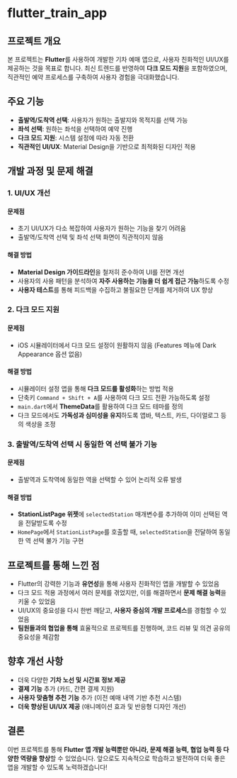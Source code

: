 # flutter_train_app

## 프로젝트 개요
본 프로젝트는 **Flutter**를 사용하여 개발한 기차 예매 앱으로, 사용자 친화적인 UI/UX를 제공하는 것을 목표로 합니다. 최신 트렌드를 반영하여 **다크 모드 지원**을 포함하였으며, 직관적인 예약 프로세스를 구축하여 사용자 경험을 극대화했습니다.

## 주요 기능
- **출발역/도착역 선택**: 사용자가 원하는 출발지와 목적지를 선택 가능
- **좌석 선택**: 원하는 좌석을 선택하여 예약 진행
- **다크 모드 지원**: 시스템 설정에 따라 자동 전환
- **직관적인 UI/UX**: Material Design을 기반으로 최적화된 디자인 적용

## 개발 과정 및 문제 해결

### 1. UI/UX 개선
#### 문제점
- 초기 UI/UX가 다소 복잡하여 사용자가 원하는 기능을 찾기 어려움
- 출발역/도착역 선택 및 좌석 선택 화면이 직관적이지 않음

#### 해결 방법
- **Material Design 가이드라인**을 철저히 준수하여 UI를 전면 개선
- 사용자의 사용 패턴을 분석하여 **자주 사용하는 기능을 더 쉽게 접근 가능**하도록 수정
- **사용자 테스트**를 통해 피드백을 수집하고 불필요한 단계를 제거하여 UX 향상

### 2. 다크 모드 지원
#### 문제점
- iOS 시뮬레이터에서 다크 모드 설정이 원활하지 않음 (Features 메뉴에 Dark Appearance 옵션 없음)

#### 해결 방법
- 시뮬레이터 설정 앱을 통해 **다크 모드를 활성화**하는 방법 적용
- 단축키 `Command + Shift + A`를 사용하여 다크 모드 전환 가능하도록 설정
- `main.dart`에서 **ThemeData**를 활용하여 다크 모드 테마를 정의
- 다크 모드에서도 **가독성과 심미성을 유지**하도록 앱바, 텍스트, 카드, 다이얼로그 등의 색상을 조정

### 3. 출발역/도착역 선택 시 동일한 역 선택 불가 기능
#### 문제점
- 출발역과 도착역에 동일한 역을 선택할 수 있어 논리적 오류 발생

#### 해결 방법
- **StationListPage 위젯**에 `selectedStation` 매개변수를 추가하여 이미 선택된 역을 전달받도록 수정
- `HomePage`에서 `StationListPage`를 호출할 때, `selectedStation`을 전달하여 동일한 역 선택 불가 기능 구현

## 프로젝트를 통해 느낀 점
- Flutter의 강력한 기능과 **유연성**을 통해 사용자 친화적인 앱을 개발할 수 있었음
- 다크 모드 적용 과정에서 여러 문제를 겪었지만, 이를 해결하면서 **문제 해결 능력**을 키울 수 있었음
- UI/UX의 중요성을 다시 한번 깨닫고, **사용자 중심의 개발 프로세스**를 경험할 수 있었음
- **팀원들과의 협업을 통해** 효율적으로 프로젝트를 진행하며, 코드 리뷰 및 의견 공유의 중요성을 체감함

## 향후 개선 사항
- 더욱 다양한 **기차 노선 및 시간표 정보 제공**
- **결제 기능** 추가 (카드, 간편 결제 지원)
- **사용자 맞춤형 추천 기능** 추가 (이전 예매 내역 기반 추천 시스템)
- **더욱 향상된 UI/UX 제공** (애니메이션 효과 및 반응형 디자인 개선)

## 결론
이번 프로젝트를 통해 **Flutter 앱 개발 능력뿐만 아니라, 문제 해결 능력, 협업 능력 등 다양한 역량을 향상**할 수 있었습니다. 앞으로도 지속적으로 학습하고 발전하여 더욱 좋은 앱을 개발할 수 있도록 노력하겠습니다! 

